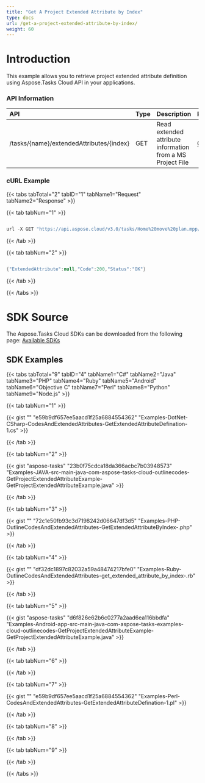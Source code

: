 ```yaml
---
title: "Get A Project Extended Attribute by Index"
type: docs
url: /get-a-project-extended-attribute-by-index/
weight: 60
---
```


# **Introduction**
This example allows you to retrieve project extended attribute definition using Aspose.Tasks Cloud API in your applications. 
### **API Information**

|**API**|**Type**|**Description**|**Resource Link**|
| :- | :- | :- | :- |
|/tasks/{name}/extendedAttributes/{index}|GET|Read extended attribute information from a MS Project File|[GetExtendedAttributeByIndex](https://apireference.aspose.cloud/tasks/#/TasksExtendedAttributes/GetExtendedAttributeByIndex)|
### **cURL Example**
{{< tabs tabTotal="2" tabID="1" tabName1="Request" tabName2="Response" >}}

{{< tab tabNum="1" >}}

```java

url -X GET "https://api.aspose.cloud/v3.0/tasks/Home%20move%20plan.mpp/extendedAttributes/1" -H "accept: application/json" -H "authorization: Bearer eyJhbGciOiJSUzI1NiIsInR5cCI6IkpXVCJ9.eyJuYmYiOjE1NjM0MDAzMjMsImV4cCI6MTU2MzQ4NjcyMywiaXNzIjoiaHR0cHM6Ly9hcGkuYXNwb3NlLmNsb3VkIiwiYXVkIjpbImh0dHBzOi8vYXBpLmFzcG9zZS5jbG91ZC9yZXNvdXJjZXMiLCJhcGkucGxhdGZvcm0iLCJhcGkucHJvZHVjdHMiXSwiY2xpZW50X2lkIjoiOWYwYjI2ZDEtMGYxZi00MDNiLTliYTQtMTMzMzk4MGFjNmRiIiwiY2xpZW50X2lkU3J2SWQiOiIiLCJzY29wZSI6WyJhcGkucGxhdGZvcm0iLCJhcGkucHJvZHVjdHMiXX0.VnQYUjuLEj9O7vnJoXL91iuWfOHFIxVzDn47ROH6MsBEDy3yDGWdSeyL-fN4yshhB3jfBLKovNlepoqKJh9jkvqMH86c7bSZKmZR\_zUQvUOyvxVnsDl\_JwbaVpoy4JJY2JitRgkLhWXk44YsM0zwUjyrTnD0uQ9tS0J1iS11XqF678ojglFRNn6naCQ\_qPv1BsCr0kstGH1JdxPdc476pp9oRjc9SVZzgMCWSvCMkGI6P5evi19IMPdP1icTGhwOBvmbgL9erV7fhCpc7H7VPSkjvmKVxI12klnEaCQrqpxUXnEbjKJDgXs-XTrlxHffWZLzqUDeQW7arKrMexpzDQ"

```

{{< /tab >}}

{{< tab tabNum="2" >}}

```java

{"ExtendedAttribute":null,"Code":200,"Status":"OK"}

```

{{< /tab >}}

{{< /tabs >}}
# **SDK Source**
The Aspose.Tasks Cloud SDKs can be downloaded from the following page: [Available SDKs](/available-sdks/)
## **SDK Examples**
{{< tabs tabTotal="9" tabID="4" tabName1="C#" tabName2="Java" tabName3="PHP" tabName4="Ruby" tabName5="Android" tabName6="Objective C" tabName7="Perl" tabName8="Python" tabName9="Node.js" >}}

{{< tab tabNum="1" >}}

{{< gist "" "e59b9df657ee5aacd1f25a6884554362" "Examples-DotNet-CSharp-CodesAndExtendedAttributes-GetExtendedAttributeDefination-1.cs" >}}

{{< /tab >}}

{{< tab tabNum="2" >}}

{{< gist "aspose-tasks" "23b0f75cdca18da366acbc7b03948573" "Examples-JAVA-src-main-java-com-aspose-tasks-cloud-outlinecodes-GetProjectExtendedAttributeExample-GetProjectExtendedAttributeExample.java" >}}

{{< /tab >}}

{{< tab tabNum="3" >}}

{{< gist "" "72c1e50fb93c3d7198242d06647df3d5" "Examples-PHP-OutlineCodesAndExtendedAttributes-GetExtendedAttributeByIndex-.php" >}}

{{< /tab >}}

{{< tab tabNum="4" >}}

{{< gist "" "df32dc1897c82032a59a48474217bfe0" "Examples-Ruby-OutlineCodesAndExtendedAttributes-get\_extended\_attribute\_by\_index-.rb" >}}

{{< /tab >}}

{{< tab tabNum="5" >}}

{{< gist "aspose-tasks" "d6f826e62b6c0277a2aad6ea116bbdfa" "Examples-Android-app-src-main-java-com-aspose-tasks-examples-cloud-outlinecodes-GetProjectExtendedAttributeExample-GetProjectExtendedAttributeExample.java" >}}

{{< /tab >}}

{{< tab tabNum="6" >}}

{{< /tab >}}

{{< tab tabNum="7" >}}

{{< gist "" "e59b9df657ee5aacd1f25a6884554362" "Examples-Perl-CodesAndExtendedAttributes-GetExtendedAttributeDefination-1.pl" >}}

{{< /tab >}}

{{< tab tabNum="8" >}}

{{< /tab >}}

{{< tab tabNum="9" >}}

{{< /tab >}}

{{< /tabs >}}
